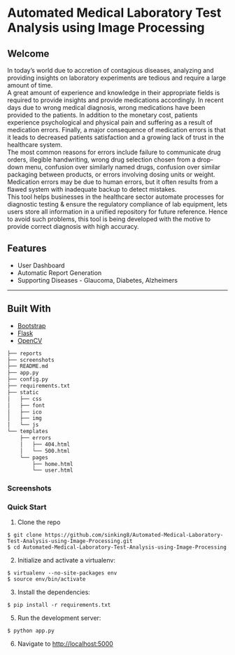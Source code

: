 # Automated Medical Laboratory Test Analysis using Image Processing

## Welcome

In today’s world due to accretion of contagious diseases, analyzing and providing insights on laboratory experiments are tedious and require a large amount of time.<br>
A great amount of experience and knowledge in their appropriate fields is required to provide insights and provide medications accordingly. In recent days due to wrong medical diagnosis, wrong medications have been provided to the patients. In addition to the monetary cost, patients experience psychological and physical pain and suffering as a result of medication errors. Finally, a major consequence of medication errors is that it leads to decreased patients satisfaction and a growing lack of trust in the healthcare system.
<br>The most common reasons for errors include failure to communicate drug orders, illegible handwriting, wrong drug selection chosen from a drop-down menu, confusion over similarly named drugs, confusion over similar packaging between products, or errors involving dosing units or weight. Medication errors may be due to human errors, but it often results from a flawed system with inadequate backup to detect mistakes.
<br>This tool helps businesses in the healthcare sector automate processes for diagnostic testing & ensure the regulatory compliance of lab equipment, lets users store all information in a unified repository for future reference. Hence to avoid such problems, this tool is being developed with the motive to provide correct diagnosis with high accuracy.

## Features

- User Dashboard
- Automatic Report Generation
- Supporting Diseases - Glaucoma, Diabetes, Alzheimers
<hr>

## Built With

- [Bootstrap](https://getbootstrap.com)
- [Flask](https://flask.palletsprojects.com/en/2.0.x/)
- [OpenCV](https://docs.opencv.org/4.5.2/d6/d00/tutorial_py_root.html)

```sh
├── reports
├── screenshots
├── README.md
├── app.py
├── config.py
├── requirements.txt
├── static
│   ├── css
│   ├── font
│   ├── ico
│   ├── img
│   └── js
└── templates
    ├── errors
    │   ├── 404.html
    │   └── 500.html
    └── pages
        ├── home.html
        └── user.html
```

### Screenshots

### Quick Start

1. Clone the repo

```
$ git clone https://github.com/sinking8/Automated-Medical-Laboratory-Test-Analysis-using-Image-Processing.git
$ cd Automated-Medical-Laboratory-Test-Analysis-using-Image-Processing
```

2. Initialize and activate a virtualenv:

```
$ virtualenv --no-site-packages env
$ source env/bin/activate
```

3. Install the dependencies:

```
$ pip install -r requirements.txt
```

5. Run the development server:

```
$ python app.py
```

6. Navigate to [http://localhost:5000](http://localhost:5000)
